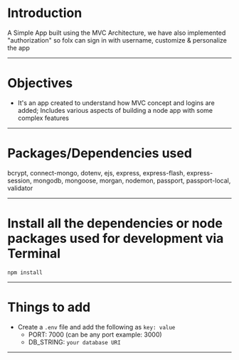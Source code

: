 # Introduction

A Simple App built using the MVC Architecture, we have also implemented "authorization" so folx can sign in with username, customize & personalize the app 

---

# Objectives

- It's an app created to understand how MVC concept and logins are added; Includes various aspects of building a node app with some complex features

---

# Packages/Dependencies used 

bcrypt, connect-mongo, dotenv, ejs, express, express-flash, express-session, mongodb, mongoose, morgan, nodemon, passport, passport-local, validator

---

# Install all the dependencies or node packages used for development via Terminal

`npm install` 

---

# Things to add

- Create a `.env` file and add the following as `key: value` 
  - PORT: 7000 (can be any port example: 3000) 
  - DB_STRING: `your database URI` 
 ---
 


